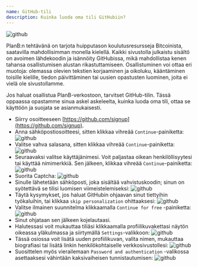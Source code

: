 ```yaml
---
name: GitHub-tili
description: Kuinka luoda oma tili GitHubiin?
---
```

![github](assets/cover.webp)

PlanB:n tehtävänä on tarjota huipputason koulutusresursseja Bitcoinista, saatavilla mahdollisimman monella kielellä. Kaikki sivustolla julkaistu sisältö on avoimen lähdekoodin ja isännöity GitHubissa, mikä mahdollistaa kenen tahansa osallistumisen alustan rikastuttamiseen. Osallistuminen voi ottaa eri muotoja: olemassa olevien tekstien korjaaminen ja oikoluku, kääntäminen toisille kielille, tiedon päivittäminen tai uusien opastusten luominen, joita ei vielä ole sivustollamme.

Jos haluat osallistua PlanB-verkostoon, tarvitset GitHub-tilin. Tässä oppaassa opastamme sinua askel askeleelta, kuinka luoda oma tili, ottaa se käyttöön ja suojata se asianmukaisesti.

- Siirry osoitteeseen [https://github.com/signup](https://github.com/signup). 
- Anna sähköpostiosoitteesi, sitten klikkaa vihreää `Continue`-painiketta:
![github](assets/1.webp)
- Valitse vahva salasana, sitten klikkaa vihreää `Continue`-painiketta:
![github](assets/2.webp)
- Seuraavaksi valitse käyttäjänimesi. Voit paljastaa oikean henkilöllisyytesi tai käyttää nimimerkkiä. Sen jälkeen, klikkaa vihreää `Continue`-painiketta:
![github](assets/3.webp)
- Suorita Captcha:
![github](assets/4.webp)
- Sinulle lähetetään sähköposti, joka sisältää vahvistuskoodin; sinun on syötettävä se tilisi luomisen viimeistelemiseksi:
![github](assets/5.webp)
- Täytä kysymykset, jos haluat GitHubin ohjaavan sinut tiettyihin työkaluihin, tai klikkaa `skip personalization` ohittaaksesi:
![github](assets/6.webp)
- Valitse ilmainen suunnitelma klikkaamalla `Continue for free` -painiketta:
![github](assets/7.webp)
- Sinut ohjataan sen jälkeen kojelautaasi. 
- Halutessasi voit mukauttaa tiliäsi klikkaamalla profiilikuvakettasi näytön oikeassa yläkulmassa ja siirtymällä `Settings`-valikkoon:
![github](assets/8.webp)
- Tässä osiossa voit lisätä uuden profiilikuvan, valita nimen, mukauttaa biografiasi tai lisätä linkin henkilökohtaiselle verkkosivustollesi:
![github](assets/9.webp)
- Suosittelen myös vierailemaan `Password and authentication` -valikossa asettaaksesi vähintään kaksivaiheisen tunnistautumisen:
![github](assets/10.webp)